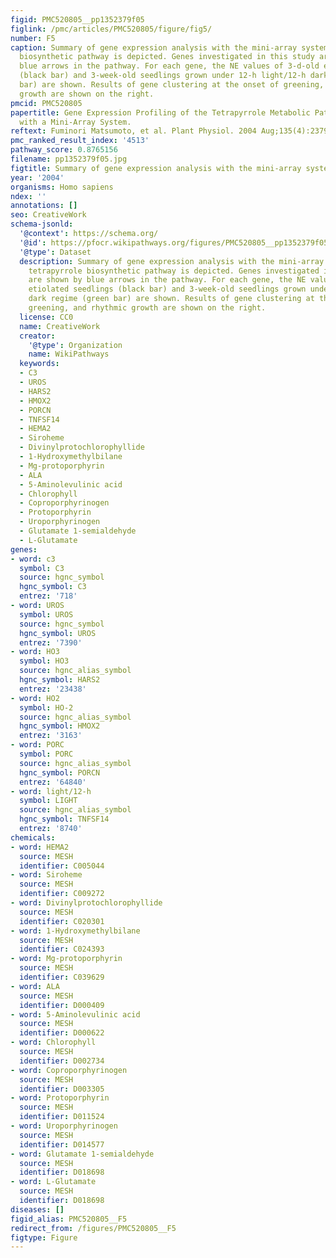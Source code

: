 ```yaml
---
figid: PMC520805__pp1352379f05
figlink: /pmc/articles/PMC520805/figure/fig5/
number: F5
caption: Summary of gene expression analysis with the mini-array system. The tetrapyrrole
  biosynthetic pathway is depicted. Genes investigated in this study are shown by
  blue arrows in the pathway. For each gene, the NE values of 3-d-old etiolated seedlings
  (black bar) and 3-week-old seedlings grown under 12-h light/12-h dark regime (green
  bar) are shown. Results of gene clustering at the onset of greening, and rhythmic
  growth are shown on the right.
pmcid: PMC520805
papertitle: Gene Expression Profiling of the Tetrapyrrole Metabolic Pathway in Arabidopsis
  with a Mini-Array System.
reftext: Fuminori Matsumoto, et al. Plant Physiol. 2004 Aug;135(4):2379-2391.
pmc_ranked_result_index: '4513'
pathway_score: 0.8765156
filename: pp1352379f05.jpg
figtitle: Summary of gene expression analysis with the mini-array system
year: '2004'
organisms: Homo sapiens
ndex: ''
annotations: []
seo: CreativeWork
schema-jsonld:
  '@context': https://schema.org/
  '@id': https://pfocr.wikipathways.org/figures/PMC520805__pp1352379f05.html
  '@type': Dataset
  description: Summary of gene expression analysis with the mini-array system. The
    tetrapyrrole biosynthetic pathway is depicted. Genes investigated in this study
    are shown by blue arrows in the pathway. For each gene, the NE values of 3-d-old
    etiolated seedlings (black bar) and 3-week-old seedlings grown under 12-h light/12-h
    dark regime (green bar) are shown. Results of gene clustering at the onset of
    greening, and rhythmic growth are shown on the right.
  license: CC0
  name: CreativeWork
  creator:
    '@type': Organization
    name: WikiPathways
  keywords:
  - C3
  - UROS
  - HARS2
  - HMOX2
  - PORCN
  - TNFSF14
  - HEMA2
  - Siroheme
  - Divinylprotochlorophyllide
  - 1-Hydroxymethylbilane
  - Mg-protoporphyrin
  - ALA
  - 5-Aminolevulinic acid
  - Chlorophyll
  - Coproporphyrinogen
  - Protoporphyrin
  - Uroporphyrinogen
  - Glutamate 1-semialdehyde
  - L-Glutamate
genes:
- word: c3
  symbol: C3
  source: hgnc_symbol
  hgnc_symbol: C3
  entrez: '718'
- word: UROS
  symbol: UROS
  source: hgnc_symbol
  hgnc_symbol: UROS
  entrez: '7390'
- word: HO3
  symbol: HO3
  source: hgnc_alias_symbol
  hgnc_symbol: HARS2
  entrez: '23438'
- word: HO2
  symbol: HO-2
  source: hgnc_alias_symbol
  hgnc_symbol: HMOX2
  entrez: '3163'
- word: PORC
  symbol: PORC
  source: hgnc_alias_symbol
  hgnc_symbol: PORCN
  entrez: '64840'
- word: light/12-h
  symbol: LIGHT
  source: hgnc_alias_symbol
  hgnc_symbol: TNFSF14
  entrez: '8740'
chemicals:
- word: HEMA2
  source: MESH
  identifier: C005044
- word: Siroheme
  source: MESH
  identifier: C009272
- word: Divinylprotochlorophyllide
  source: MESH
  identifier: C020301
- word: 1-Hydroxymethylbilane
  source: MESH
  identifier: C024393
- word: Mg-protoporphyrin
  source: MESH
  identifier: C039629
- word: ALA
  source: MESH
  identifier: D000409
- word: 5-Aminolevulinic acid
  source: MESH
  identifier: D000622
- word: Chlorophyll
  source: MESH
  identifier: D002734
- word: Coproporphyrinogen
  source: MESH
  identifier: D003305
- word: Protoporphyrin
  source: MESH
  identifier: D011524
- word: Uroporphyrinogen
  source: MESH
  identifier: D014577
- word: Glutamate 1-semialdehyde
  source: MESH
  identifier: D018698
- word: L-Glutamate
  source: MESH
  identifier: D018698
diseases: []
figid_alias: PMC520805__F5
redirect_from: /figures/PMC520805__F5
figtype: Figure
---
```

